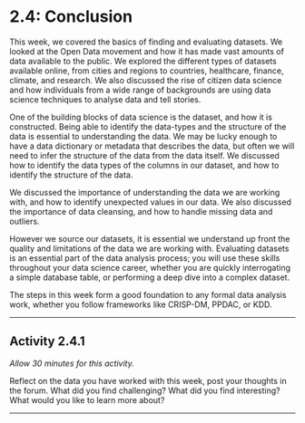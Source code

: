 # 2.4: Conclusion

This week, we covered the basics of finding and evaluating datasets. We looked
at the Open Data movement and how it has made vast amounts of data available to
the public. We explored the different types of datasets available online, from
cities and regions to countries, healthcare, finance, climate, and research. We
also discussed the rise of citizen data science and how individuals from a wide
range of backgrounds are using data science techniques to analyse data and tell
stories.

One of the building blocks of data science is the dataset, and how it is
constructed. Being able to identify the data-types and the structure of the data
is essential to understanding the data. We may be lucky enough to have a data
dictionary or metadata that describes the data, but often we will need to infer
the structure of the data from the data itself. We discussed how to identify the
data types of the columns in our dataset, and how to identify the structure of
the data.

We discussed the importance of understanding the data we are working with, and
how to identify unexpected values in our data. We also discussed the importance
of data cleansing, and how to handle missing data and outliers.

However we source our datasets, it is essential we understand up front the
quality and limitations of the data we are working with. Evaluating datasets is
an essential part of the data analysis process; you will use these skills
throughout your data science career, whether you are quickly interrogating a
simple database table, or performing a deep dive into a complex dataset.

The steps in this week form a good foundation to any formal data analysis work,
whether you follow frameworks like CRISP-DM, PPDAC, or KDD.

---

## Activity 2.4.1

_Allow 30 minutes for this activity._

Reflect on the data you have worked with this week, post your thoughts in the
forum. What did you find challenging? What did you find interesting? What would
you like to learn more about?

---
